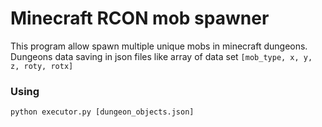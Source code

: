 # Minecraft RCON mob spawner
This program allow spawn multiple unique mobs in minecraft dungeons. Dungeons data saving in json files like array of data set `[mob_type, x, y, z, roty, rotx]`
### Using
`python executor.py [dungeon_objects.json]`